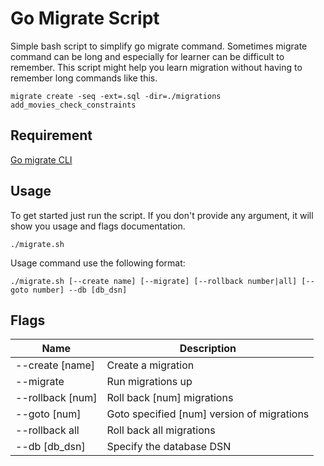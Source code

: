 # Go Migrate Script
Simple bash script to simplify go migrate command. Sometimes migrate command can be long and especially for learner can be difficult to remember. This script might help you learn migration without having to remember long commands like this.
```
migrate create -seq -ext=.sql -dir=./migrations add_movies_check_constraints
```
## Requirement
[Go migrate CLI](https://github.com/golang-migrate/migrate)

## Usage
To get started just run the script. If you don't provide any argument, it will show you usage and flags documentation.
```
./migrate.sh
```
Usage command use the following format:
```
./migrate.sh [--create name] [--migrate] [--rollback number|all] [--goto number] --db [db_dsn]
```
## Flags
| Name                | Description                                    |
| ------------------- | ---------------------------------------------- |
|--create \[name\]    | Create a migration                             |
|--migrate            | Run migrations up                              |
|--rollback \[num\]   | Roll back \[num\] migrations                   |
|--goto \[num\]       | Goto specified \[num\] version of migrations   | 
|--rollback all       | Roll back all migrations                       |
|--db \[db_dsn\]      | Specify the database DSN                       |
